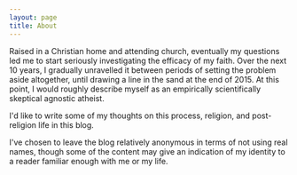```yaml
---
layout: page
title: About
---
```


Raised in a Christian home and attending church, eventually my questions led me to start seriously investigating the efficacy of my faith. Over the next 10 years, I gradually unravelled it between periods of setting the problem aside altogether, until drawing a line in the sand at the end of 2015. At this point, I would roughly describe myself as an empirically scientifically skeptical agnostic atheist.

I'd like to write some of my thoughts on this process, religion, and post-religion life in this blog.

I've chosen to leave the blog relatively anonymous in terms of not using real names, though some of the content may give an indication of my identity to a reader familiar enough with me or my life.
